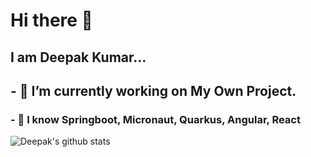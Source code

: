 # Hi there 👋
## I am Deepak Kumar...

## - 🔭 I’m currently working on **My Own Project**.

### - 🌱 I know Springboot, Micronaut, Quarkus, Angular, React

![Deepak's github stats](https://github-readme-stats.vercel.app/api?username=delta12kilo&show_icons=true&theme=onedark)
<!--
**delta12kilo/delta12kilo** is a ✨ _special_ ✨ repository because its `README.md` (this file) appears on your GitHub profile.

Here are some ideas to get you started:

- 🔭 I’m currently working on ...
- 🌱 I’m currently learning ...
- 👯 I’m looking to collaborate on ...
- 🤔 I’m looking for help with ...
- 💬 Ask me about ...
- 📫 How to reach me: ...
- 😄 Pronouns: ...
- ⚡ Fun fact: ...
-->
